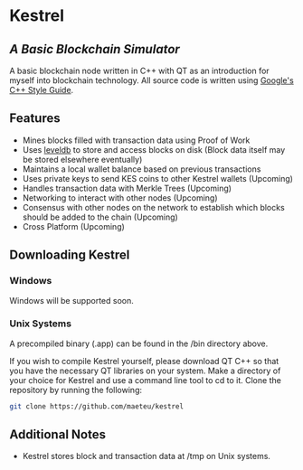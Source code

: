 # Kestrel
## _A Basic Blockchain Simulator_

A basic blockchain node written in C++ with QT as an introduction for myself into blockchain technology.
All source code is written using [Google's C++ Style Guide](https://google.github.io/styleguide/cppguide.html).

## Features
* Mines blocks filled with transaction data using Proof of Work
* Uses [leveldb](https://github.com/google/leveldb) to store and access blocks on disk (Block data itself may be stored elsewhere eventually)
* Maintains a local wallet balance based on previous transactions
* Uses private keys to send KES coins to other Kestrel wallets (Upcoming)
* Handles transaction data with Merkle Trees (Upcoming)
* Networking to interact with other nodes (Upcoming)
* Consensus with other nodes on the network to establish which blocks should be added to the chain (Upcoming)
* Cross Platform (Upcoming)

## Downloading Kestrel
### Windows
Windows will be supported soon.

### Unix Systems
A precompiled binary (.app) can be found in the /bin directory above.

If you wish to compile Kestrel yourself, please download QT C++ so that you have the necessary QT libraries on your system.
Make a directory of your choice for Kestrel and use a command line tool to cd to it. Clone the repository by running the following:
```sh
git clone https://github.com/maeteu/kestrel
```

## Additional Notes
* Kestrel stores block and transaction data at /tmp on Unix systems.